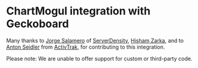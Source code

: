 # ChartMogul integration with Geckoboard

Many thanks to [Jorge Salamero](https://twitter.com/bencerillo) of [ServerDensity](https://www.serverdensity.com), [Hisham Zarka](https://github.com/hzarka), and to [Anton Seidler](https://twitter.com/antonseidler) from [ActivTrak](http://activtrak.com/), for contributing to this integration.

Please note: We are unable to offer support for custom or third-party code.
